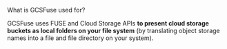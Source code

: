 What is GCSFuse used for?

GCSFuse uses FUSE and Cloud Storage APIs **to present cloud storage buckets as local folders on your file system** (by translating object storage names into a file and file directory on your system).